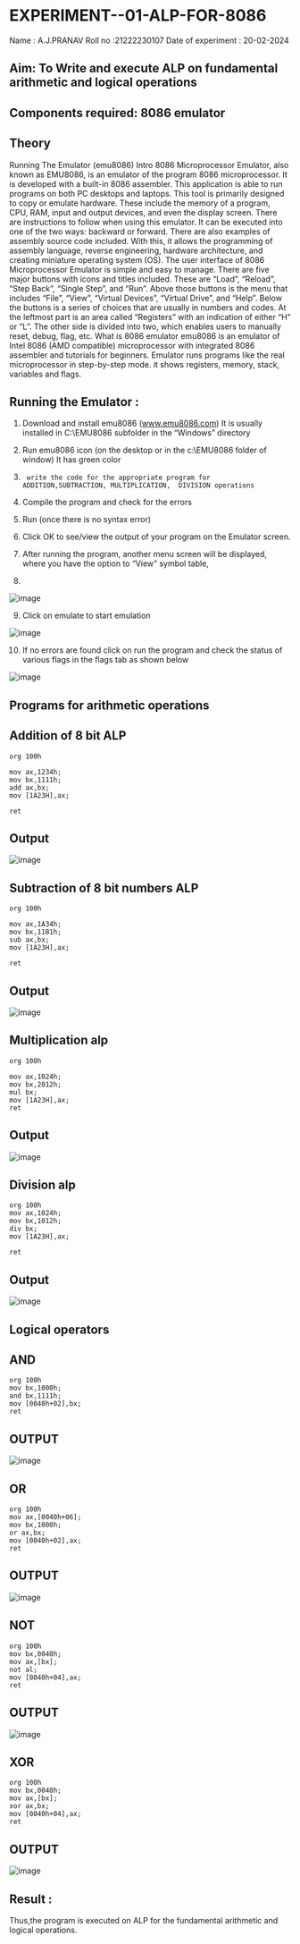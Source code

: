 # EXPERIMENT--01-ALP-FOR-8086
Name : A.J.PRANAV
Roll no :21222230107
Date of experiment : 20-02-2024





## Aim: To Write and execute ALP on fundamental arithmetic and logical operations
## Components required: 8086  emulator 
## Theory 
Running The Emulator (emu8086) Intro 8086 Microprocessor Emulator, also known as EMU8086, is an emulator of the program 8086 microprocessor. It is developed with a built-in 8086 assembler. This application is able to run programs on both PC desktops and laptops. This tool is primarily designed to copy or emulate hardware. These include the memory of a program, CPU, RAM, input and output devices, and even the display screen. There are instructions to follow when using this emulator. It can be executed into one of the two ways: backward or forward. There are also examples of assembly source code included. With this, it allows the programming of assembly language, reverse engineering, hardware architecture, and creating miniature operating system (OS). The user interface of 8086 Microprocessor Emulator is simple and easy to manage. There are five major buttons with icons and titles included. These are “Load”, “Reload”, “Step Back”, “Single Step”, and “Run”. Above those buttons is the menu that includes “File”, “View”, “Virtual Devices”, “Virtual Drive”, and “Help”. Below the buttons is a series of choices that are usually in numbers and codes. At the leftmost part is an area called “Registers” with an indication of either “H” or “L”. The other side is divided into two, which enables users to manually reset, debug, flag, etc. What is 8086 emulator emu8086 is an emulator of Intel 8086 (AMD compatible) microprocessor with integrated 8086 assembler and tutorials for beginners. Emulator runs programs like the real microprocessor in step-by-step mode. it shows registers, memory, stack, variables and flags.


 ## Running the Emulator :
1.	Download and install emu8086 (www.emu8086.com) It is usually installed in C:\EMU8086 subfolder in the “Windows” directory
2.	  Run  emu8086 icon (on the desktop or in the c:\EMU8086 folder of window) It has green color 
 
 
3.		write the code for the appropriate program for ADDITION,SUBTRACTION, MULTIPLICATION,  DIVISION operations 

4.	 Compile the program and check for the errors 
5.	Run (once there is no syntax error) 

6.	Click OK to see/view the output of your program on the Emulator screen. 


7.	After running the program, another menu screen will be displayed, where you have the option to “View” symbol table,
8.	 


![image](https://user-images.githubusercontent.com/36288975/189273263-d65baae9-4b8f-4723-afb3-c0ffa4052b04.png)











9.	Click on emulate to start emulation 








![image](https://user-images.githubusercontent.com/36288975/189273273-9bb36ec1-e2e8-4892-8d35-37707332bfdc.png)








10.	If no errors are found click on run the program and check the status of various flags in the flags tab as shown below 






![image](https://user-images.githubusercontent.com/36288975/189273277-113a2a33-4a40-4ff8-95a5-ecd3a1f504fe.png)







## Programs for arithmetic  operations

## Addition  of 8 bit ALP 
```
org 100h

mov ax,1234h;
mov bx,1111h;
add ax,bx;
mov [1A23H],ax;

ret
```
## Output  

 ![image](https://github.com/Pranav-AJ/EXPERIMENT--01-ALP-FOR-8086/assets/118904526/6485dc74-6521-46b3-b159-7f4232e98884)

## Subtraction   of 8 bit numbers  ALP 
```
org 100h

mov ax,1A34h;
mov bx,11B1h;
sub ax,bx;
mov [1A23H],ax;    

ret

```
## Output  

![image](https://github.com/Pranav-AJ/EXPERIMENT--01-ALP-FOR-8086/assets/118904526/a4d79343-453c-4f92-8e60-d74615d5470f)

## Multiplication alp 

```
org 100h

mov ax,1024h;
mov bx,2012h;
mul bx;
mov [1A23H],ax;
ret
```
## Output  

![image](https://github.com/Pranav-AJ/EXPERIMENT--01-ALP-FOR-8086/assets/118904526/9fb1a331-14bc-4a67-8119-3043a4b4b0a4)


## Division alp 

```
org 100h
mov ax,1024h;
mov bx,1012h;
div bx;
mov [1A23H],ax;

ret
```
## Output  

![image](https://github.com/Pranav-AJ/EXPERIMENT--01-ALP-FOR-8086/assets/118904526/73ae82ad-09e7-4cc3-88cb-e6f3930d594b)

## Logical operators

## AND
```
org 100h
mov bx,1000h;
and bx,1111h;
mov [0040h+02],bx;
ret
```
## OUTPUT
![image](https://github.com/Pranav-AJ/EXPERIMENT--01-ALP-FOR-8086/assets/118904526/ad586824-7b7c-405d-8ac8-7ecad4189bb3)

## OR
```
org 100h
mov ax,[0040h+06];
mov bx,1000h;
or ax,bx;
mov [0040h+02],ax;
ret
```
## OUTPUT
![image](https://github.com/Pranav-AJ/EXPERIMENT--01-ALP-FOR-8086/assets/118904526/4cb41ad3-6047-4343-bfe8-ed88419a5cdf)

## NOT
```
org 100h
mov bx,0040h;
mov ax,[bx]; 
not al;
mov [0040h+04],ax;
ret
```
## OUTPUT
![image](https://github.com/Pranav-AJ/EXPERIMENT--01-ALP-FOR-8086/assets/118904526/8c894048-b1d4-456e-a4cd-e2e73381ce7f)

## XOR
```
org 100h
mov bx,0040h;
mov ax,[bx]; 
xor ax,bx;
mov [0040h+04],ax;
ret
```
## OUTPUT
![image](https://github.com/Pranav-AJ/EXPERIMENT--01-ALP-FOR-8086/assets/118904526/b542690a-6d40-4508-9b05-1d0f78f8afd2)

## Result :
Thus,the program is executed on ALP for the fundamental arithmetic and logical operations. 








